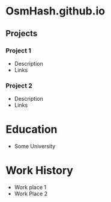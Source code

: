 # OsmHash.github.io

## Projects
### Project 1
- Description
- Links

### Project 2
- Description
- Links

# Education
- Some University

# Work History
- Work place 1
- Work Place 2
